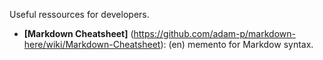 Useful ressources for developers.
* **[Markdown Cheatsheet]** (https://github.com/adam-p/markdown-here/wiki/Markdown-Cheatsheet): (en) memento for Markdow syntax.
 
